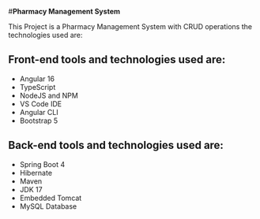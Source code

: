 #**Pharmacy Management System**

This Project is a Pharmacy Management System with CRUD operations the technologies used are:

## **Front-end tools and technologies used are:**
- Angular 16
- TypeScript
- NodeJS and NPM
- VS Code IDE
- Angular CLI
- Bootstrap 5

## **Back-end tools and technologies used are:**
- Spring Boot 4
- Hibernate
- Maven
- JDK 17
- Embedded Tomcat
- MySQL Database
